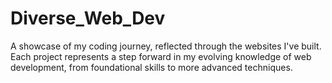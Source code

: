 # Diverse_Web_Dev
A showcase of my coding journey, reflected through the websites I've built. Each project represents a step forward in my evolving knowledge of web development, from foundational skills to more advanced techniques.
